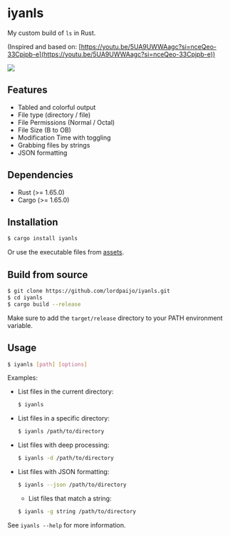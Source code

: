 # iyanls
My custom build of `ls` in Rust.

(Inspired and based on: [https://youtu.be/5UA9UWWAagc?si=nceQeo-33Cpjpb-e](https://youtu.be/5UA9UWWAagc?si=nceQeo-33Cpjpb-e))

![](https://github.com/lordpaijo/iyanls/blob/main/Screenshot_20250616_204013.png)
## Features
- Tabled and colorful output
- File type (directory / file)
- File Permissions (Normal / Octal)
- File Size (B to OB)
- Modification Time with toggling
- Grabbing files by strings
- JSON formatting

## Dependencies
- Rust (>= 1.65.0)
- Cargo (>= 1.65.0)

## Installation
```sh
$ cargo install iyanls
```

Or use the executable files from [assets](https://github.com/lordpaijo/iyanls/releases).

## Build from source
```sh
$ git clone https://github.com/lordpaijo/iyanls.git
$ cd iyanls
$ cargo build --release
```

Make sure to add the `target/release` directory to your PATH environment variable.

## Usage
```sh
$ iyanls [path] [options]
```

Examples:
- List files in the current directory:
  ```sh
  $ iyanls
  ```
- List files in a specific directory:
  ```sh
  $ iyanls /path/to/directory
  ```
- List files with deep processing:
  ```sh
  $ iyanls -d /path/to/directory
  ```
- List files with JSON formatting:
  ```sh
  $ iyanls --json /path/to/directory
  ```
    - List files that match a string:
  ```sh
  $ iyanls -g string /path/to/directory
  ```

See `iyanls --help` for more information.
